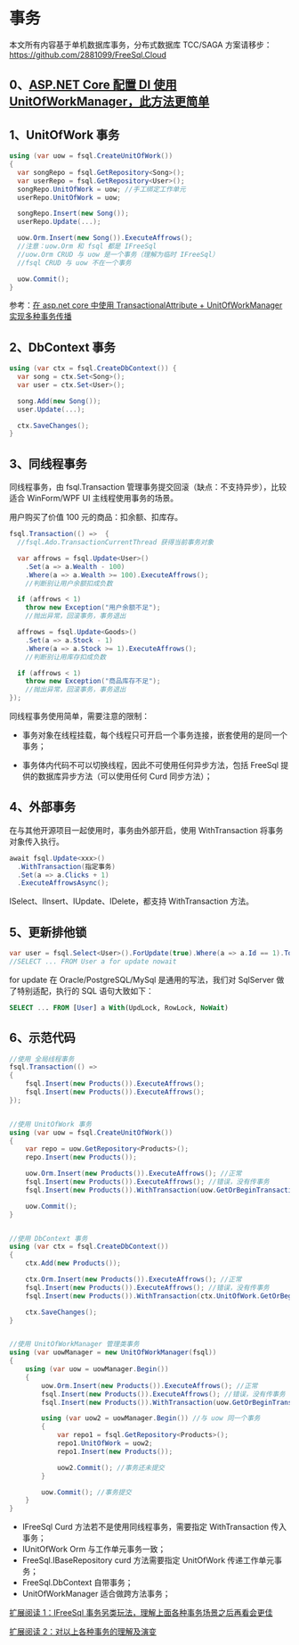 # 事务

本文所有内容基于单机数据库事务，分布式数据库 TCC/SAGA 方案请移步：https://github.com/2881099/FreeSql.Cloud

## 0、[ASP.NET Core 配置 DI 使用 UnitOfWorkManager，此方法更简单](https://github.com/dotnetcore/FreeSql/wiki/DI-UnitOfWorkManager%E4%BA%8B%E5%8A%A1)

## 1、UnitOfWork 事务

```csharp
using (var uow = fsql.CreateUnitOfWork())
{
  var songRepo = fsql.GetRepository<Song>();
  var userRepo = fsql.GetRepository<User>();
  songRepo.UnitOfWork = uow; //手工绑定工作单元
  userRepo.UnitOfWork = uow;

  songRepo.Insert(new Song());
  userRepo.Update(...);

  uow.Orm.Insert(new Song()).ExecuteAffrows();
  //注意：uow.Orm 和 fsql 都是 IFreeSql
  //uow.Orm CRUD 与 uow 是一个事务（理解为临时 IFreeSql）
  //fsql CRUD 与 uow 不在一个事务

  uow.Commit();
}
```

参考：[在 asp.net core 中使用 TransactionalAttribute + UnitOfWorkManager 实现多种事务传播](https://github.com/dotnetcore/FreeSql/issues/289)

## 2、DbContext 事务

```csharp
using (var ctx = fsql.CreateDbContext()) {
  var song = ctx.Set<Song>();
  var user = ctx.Set<User>();

  song.Add(new Song());
  user.Update(...);

  ctx.SaveChanges();
}
```

## 3、同线程事务

同线程事务，由 fsql.Transaction 管理事务提交回滚（缺点：不支持异步），比较适合 WinForm/WPF UI 主线程使用事务的场景。

用户购买了价值 100 元的商品：扣余额、扣库存。

```csharp
fsql.Transaction(() =>  {
  //fsql.Ado.TransactionCurrentThread 获得当前事务对象

  var affrows = fsql.Update<User>()
    .Set(a => a.Wealth - 100)
    .Where(a => a.Wealth >= 100).ExecuteAffrows();
    //判断别让用户余额扣成负数

  if (affrows < 1)
    throw new Exception("用户余额不足");
    //抛出异常，回滚事务，事务退出

  affrows = fsql.Update<Goods>()
    .Set(a => a.Stock - 1)
    .Where(a => a.Stock >= 1).ExecuteAffrows();
    //判断别让用库存扣成负数

  if (affrows < 1)
    throw new Exception("商品库存不足");
    //抛出异常，回滚事务，事务退出
});
```

同线程事务使用简单，需要注意的限制：

- 事务对象在线程挂载，每个线程只可开启一个事务连接，嵌套使用的是同一个事务；

- 事务体内代码不可以切换线程，因此不可使用任何异步方法，包括 FreeSql 提供的数据库异步方法（可以使用任何 Curd 同步方法）；

## 4、外部事务

在与其他开源项目一起使用时，事务由外部开启，使用 WithTransaction 将事务对象传入执行。

```csharp
await fsql.Update<xxx>()
  .WithTransaction(指定事务)
  .Set(a => a.Clicks + 1)
  .ExecuteAffrowsAsync();
```

ISelect、IInsert、IUpdate、IDelete，都支持 WithTransaction 方法。

## 5、更新排他锁

```csharp
var user = fsql.Select<User>().ForUpdate(true).Where(a => a.Id == 1).ToOne();
//SELECT ... FROM User a for update nowait
```

for update 在 Oracle/PostgreSQL/MySql 是通用的写法，我们对 SqlServer 做了特别适配，执行的 SQL 语句大致如下：

```sql
SELECT ... FROM [User] a With(UpdLock, RowLock, NoWait)
```

## 6、示范代码

```csharp
//使用 全局线程事务
fsql.Transaction(() =>
{
    fsql.Insert(new Products()).ExecuteAffrows();
    fsql.Insert(new Products()).ExecuteAffrows();
});


//使用 UnitOfWork 事务
using (var uow = fsql.CreateUnitOfWork())
{
    var repo = uow.GetRepository<Products>();
    repo.Insert(new Products());

    uow.Orm.Insert(new Products()).ExecuteAffrows(); //正常
    fsql.Insert(new Products()).ExecuteAffrows(); //错误，没有传事务
    fsql.Insert(new Products()).WithTransaction(uow.GetOrBeginTransaction()).ExecuteAffrows(); //正常

    uow.Commit();
}


//使用 DbContext 事务
using (var ctx = fsql.CreateDbContext())
{
    ctx.Add(new Products());

    ctx.Orm.Insert(new Products()).ExecuteAffrows(); //正常
    fsql.Insert(new Products()).ExecuteAffrows(); //错误，没有传事务
    fsql.Insert(new Products()).WithTransaction(ctx.UnitOfWork.GetOrBeginTransaction()).ExecuteAffrows(); //正常

    ctx.SaveChanges();
}


//使用 UnitOfWorkManager 管理类事务
using (var uowManager = new UnitOfWorkManager(fsql))
{
    using (var uow = uowManager.Begin())
    {
        uow.Orm.Insert(new Products()).ExecuteAffrows(); //正常
        fsql.Insert(new Products()).ExecuteAffrows(); //错误，没有传事务
        fsql.Insert(new Products()).WithTransaction(uow.GetOrBeginTransaction()).ExecuteAffrows(); //正常

        using (var uow2 = uowManager.Begin()) //与 uow 同一个事务
        {
            var repo1 = fsql.GetRepository<Products>();
            repo1.UnitOfWork = uow2;
            repo1.Insert(new Products());

            uow2.Commit(); //事务还未提交
        }

        uow.Commit(); //事务提交
    }
}
```

- IFreeSql Curd 方法若不是使用同线程事务，需要指定 WithTransaction 传入事务；
- IUnitOfWork Orm 与工作单元事务一致；
- FreeSql.IBaseRepository curd 方法需要指定 UnitOfWork 传递工作单元事务；
- FreeSql.DbContext 自带事务；
- UnitOfWorkManager 适合做跨方法事务；

[扩展阅读 1：IFreeSql 事务另类玩法，理解上面各种事务场景之后再看会更佳](https://github.com/dotnetcore/FreeSql/issues/322)

[扩展阅读 2：对以上各种事务的理解及演变](https://www.cnblogs.com/kellynic/p/13551855.html)
